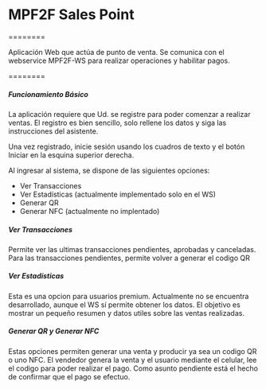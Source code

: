# MPF2F Sales Point
========

Aplicación Web que actúa de punto de venta.
Se comunica con el webservice MPF2F-WS para realizar operaciones y habilitar pagos.

========

##### Funcionamiento Básico

La aplicación requiere que Ud. se registre para poder comenzar a realizar ventas.
El registro es bien sencillo, solo rellene los datos y siga las instrucciones del asistente.

Una vez registrado, inicie sesión usando los cuadros de texto y el botón Iniciar en la esquina superior derecha.

Al ingresar al sistema, se dispone de las siguientes opciones:

* Ver Transacciones
* Ver Estadísticas (actualmente implementado solo en el WS)
* Generar QR
* Generar NFC (actualmente no implentado)


##### Ver Transacciones

Permite ver las ultimas transacciones pendientes, aprobadas y canceladas.
Para las transacciones pendientes, permite volver a generar el codigo QR

##### Ver Estadísticas

Esta es una opcion para usuarios premium. Actualmente no se encuentra desarrollado, aunque el WS sí permite obtener los datos.
El objetivo es mostrar un pequeño resumen y datos utiles sobre las ventas realizadas.

##### Generar QR y Generar NFC

Estas opciones permiten generar una venta y producir ya sea un codigo QR o uno NFC. El vendedor genera la venta y el usuario mediante el celular, lee el codigo para poder realizar el pago.
Como asunto pendiente está el hecho de confirmar que el pago se efectuo.